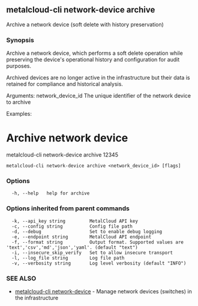 ## metalcloud-cli network-device archive

Archive a network device (soft delete with history preservation)

### Synopsis

Archive a network device, which performs a soft delete operation while
preserving the device's operational history and configuration for audit purposes.

Archived devices are no longer active in the infrastructure but their data
is retained for compliance and historical analysis.

Arguments:
  network_device_id   The unique identifier of the network device to archive

Examples:
  # Archive network device
  metalcloud-cli network-device archive 12345

```
metalcloud-cli network-device archive <network_device_id> [flags]
```

### Options

```
  -h, --help   help for archive
```

### Options inherited from parent commands

```
  -k, --api_key string         MetalCloud API key
  -c, --config string          Config file path
  -d, --debug                  Set to enable debug logging
  -e, --endpoint string        MetalCloud API endpoint
  -f, --format string          Output format. Supported values are 'text','csv','md','json','yaml'. (default "text")
  -i, --insecure_skip_verify   Set to allow insecure transport
  -l, --log_file string        Log file path
  -v, --verbosity string       Log level verbosity (default "INFO")
```

### SEE ALSO

* [metalcloud-cli network-device](metalcloud-cli_network-device.md)	 - Manage network devices (switches) in the infrastructure

